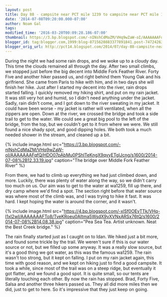 ```yaml
---
layout: post
title: Day 88 - campsite near PCT mile 1239 to campsite near PCT mile 1260.5
date: '2014-07-08T09:20:00.000-07:00'
author: Noam Gal
tags:
modified_time: '2016-03-20T00:09:28.186-07:00'
thumbnail: https://3.bp.blogspot.com/-nINshCdMaZM/VHq9wZaW-oI/AAAAAAAFqfQ/HDO07pAbMu0PShlTeKngX9qvyETgIJcng/s72-c/2014-07-08%2B12.33.19.jpg
blogger_id: tag:blogger.com,1999:blog-8715620883377891841.post-7472426343403836059
blogger_orig_url: http://pct14.blogspot.com/2014/07/day-88-campsite-near-pct-mile-1239-to.html
---
```


During the night we had some rain drops, and we woke up to a cloudy day. This time the clouds remained all through
 the day.
After two small climbs, we stopped just before the big decent into Middle Fork Feather River. Forty
 Five and another hiker passed us, and right behind them Young Oak and his girlfriend. She came from Paris to hike
 with him, and in two days she will finish her hike.
Just after I started my decent into the river, rain drops
 started falling. I quickly removed my hiking shirt, and put on my rain jacket. It was still very hot and humid, so I
 didn't need anything under the jacket. Sadly, rain didn't come, and I got down to the river sweating in my jacket.
 It could have been worse - my jacket is rather will ventilated, when all the zippers are open.
Down at the
 river, we crossed the bridge and took a side trail to get to the water. We could see a great big pool to the left of
 the bridge, from the top, but we couldn't get to it from where we were. We still found a nice shady spot, and good
 dipping holes. We both took a much needed shower in the stream, and cleaned up a bit.


{% include image.html src="https://3.bp.blogspot.com/-nINshCdMaZM/VHq9wZaW-oI/AAAAAAAFqfQ/HDO07pAbMu0PShlTeKngX9qvyETgIJcng/s1600/2014-07-08%2B12.33.19.jpg" caption="The bridge over Middle Fork Feather River" %}

 From there, we had to climb up everything we had just climbed down, and more. Luckily, there was plenty of water
 along the way, so we didn't carry too much on us.
Our aim was to get to the water at wa1259, fill up there, and
 dry camp where we'd find a spot. The section right before that water source was where most of the climb was, and I
 was trying to hike it fast. It was hard. I kept hoping the water is around the corner, and it wasn't.


{% include image.html src="https://4.bp.blogspot.com/-xlSf0OEvTTk/VHq-I1xI2wI/AAAAAAAFTo8/TveKRoeu0AItma5WsdX9vXVNxARSx76tQ/s1600/2014-07-08%2B14.08.38.jpg" caption="Pea Sea Tea. Artist unknown. Neat the Best Creek bridge." %}

 The rain finally started just as I caught on to Idan. We hiked just a bit more, and found some trickle by the trail.
 We weren't sure if this is our water source or not, but we filled up some anyway. It was a really slow source, but
 it's a good thing we got water, as this was the famous wa1259.
The rain wasn't too strong, but it kept on
 falling. I put on my rain jacket again, this time with good reason, and we kept on hiking just to find a good
 campsite. It took a while, since most of the trail was on a steep ridge, but eventually it got flatter, and we found
 a good spot. It is quite small, so our tents are literally touching each other.
By now the rain has stopped.
 Brad, Forty Five, Salsa and another three hikers passed us. They all did more miles then we did, just to get to
 here. So it's impressive that they just keep on going.
